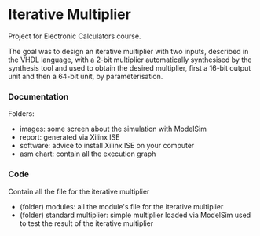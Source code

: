 # Iterative Multiplier

Project for Electronic Calculators course.

The goal was to design an iterative multiplier with two inputs, described in the VHDL language, with a 2-bit multiplier automatically synthesised by the synthesis tool and used to obtain the desired multiplier, first a 16-bit output unit and then a 64-bit unit, by parameterisation.

### Documentation

Folders:
- images: some screen about the simulation with ModelSim
- report: generated via Xilinx ISE  
- software: advice to install Xilinx ISE on your computer
- asm chart: contain all the execution graph

### Code

Contain all the file for the iterative multiplier
- (folder) modules: all the module's file for the iterative multiplier
- (folder) standard multiplier: simple multiplier loaded via ModelSim used to test the result of the iterative multiplier
